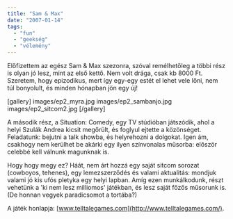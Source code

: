 ```yaml
---
title: "Sam & Max"
date: "2007-01-14"
tags: 
  - "fun"
  - "geekség"
  - "vélemény"
---
```


Előfizettem az egész Sam & Max szezonra, szóval remélhetőleg a többi rész is olyan jó lesz, mint az első kettő. Nem volt drága, csak kb 8000 Ft. Szeretem, hogy epizodikus, mert így egy-egy estét el lehet vele lőni, nem túl bonyolult, és minden hónapban jön egy új!

[gallery]
  images/ep2_myra.jpg
  images/ep2_sambanjo.jpg
  images/ep2_sitcom2.jpg
[/gallery]

A második rész, a Situation: Comedy, egy TV stúdióban játszódik, ahol a helyi Szulák Andrea kicsit megőrült, és foglyul ejtette a közönséget. Feladatunk: bejutni a talk showba, és helyrehozni a dolgokat. Igen ám, csakhogy nem kerülhet be akárki egy ilyen színvonalas műsorba: először celebbé kell válnunk magunknak is.

Hogy hogy megy ez? Háát, nem árt hozzá egy saját sitcom sorozat (cowboyos, tehenes), egy lemezszerződés és valami aktualitás: mondjuk valami jó kis ufós pletyka egy helyi lapban. Amíg ezen munkálkodunk, részt vehetünk a 'ki nem lesz milliomos' játékban, és lesz saját főzős műsorunk is. (De honnan vegyek paradicsomot a tortába?)

A játék honlapja: [www.telltalegames.com](http://www.telltalegames.com/).
